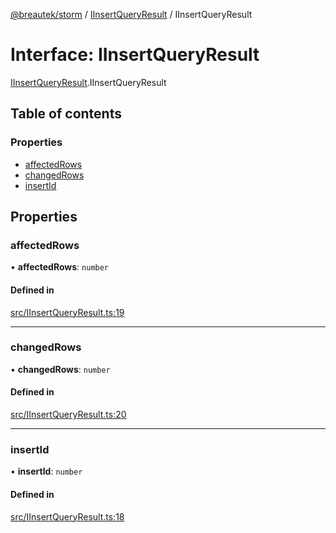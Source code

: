 [@breautek/storm](../README.md) / [IInsertQueryResult](../modules/IInsertQueryResult.md) / IInsertQueryResult

# Interface: IInsertQueryResult

[IInsertQueryResult](../modules/IInsertQueryResult.md).IInsertQueryResult

## Table of contents

### Properties

- [affectedRows](IInsertQueryResult.IInsertQueryResult-1.md#affectedrows)
- [changedRows](IInsertQueryResult.IInsertQueryResult-1.md#changedrows)
- [insertId](IInsertQueryResult.IInsertQueryResult-1.md#insertid)

## Properties

### affectedRows

• **affectedRows**: `number`

#### Defined in

[src/IInsertQueryResult.ts:19](https://github.com/breautek/storm/blob/8c3a317/src/IInsertQueryResult.ts#L19)

___

### changedRows

• **changedRows**: `number`

#### Defined in

[src/IInsertQueryResult.ts:20](https://github.com/breautek/storm/blob/8c3a317/src/IInsertQueryResult.ts#L20)

___

### insertId

• **insertId**: `number`

#### Defined in

[src/IInsertQueryResult.ts:18](https://github.com/breautek/storm/blob/8c3a317/src/IInsertQueryResult.ts#L18)
